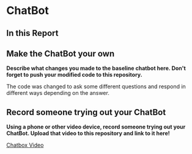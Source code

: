 # ChatBot



## In this Report

## Make the ChatBot your own

**Describe what changes you made to the baseline chatbot here. Don't forget to push your modified code to this repository.**

The code was changed to ask some different questions and respond in different ways depending on the answer.


## Record someone trying out your ChatBot

**Using a phone or other video device, record someone trying out your ChatBot. Upload that video to this repository and link to it here!**

[Chatbox Video](https://www.youtube.com/watch?v=o7n27ZMDWxc&feature=youtu.be)
